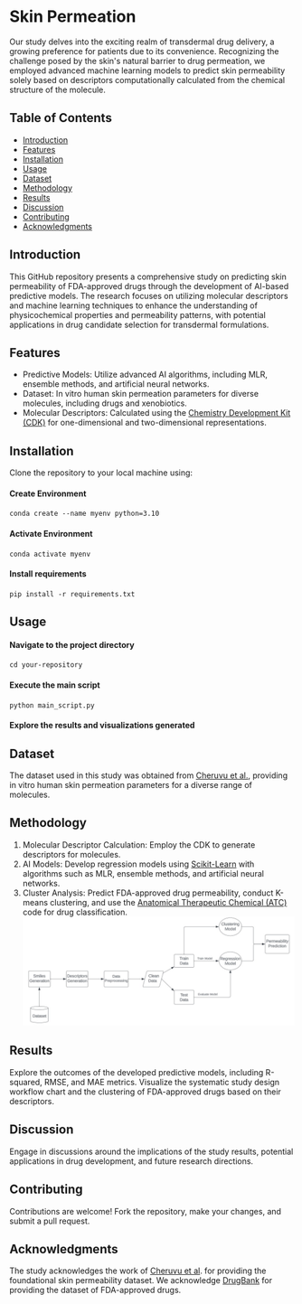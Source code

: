 # Skin Permeation

Our study delves into the exciting realm of transdermal drug delivery, a growing preference for patients due to its convenience. Recognizing the challenge posed by the skin's natural barrier to drug permeation, we employed advanced machine learning models to predict skin permeability solely based on descriptors computationally calculated from the chemical structure of the molecule.

## Table of Contents
- [Introduction](#introduction)
- [Features](#features)
- [Installation](#installation)
- [Usage](#usage)
- [Dataset](#dataset)
- [Methodology](#methodology)
- [Results](#results)
- [Discussion](#discussion)
- [Contributing](#contributing)
- [Acknowledgments](#acknowledgments)

## Introduction

This GitHub repository presents a comprehensive study on predicting skin permeability of FDA-approved drugs through the development of AI-based predictive models. The research focuses on utilizing molecular descriptors and machine learning techniques to enhance the understanding of physicochemical properties and permeability patterns, with potential applications in drug candidate selection for transdermal formulations.

## Features

- Predictive Models: Utilize advanced AI algorithms, including MLR, ensemble methods, and artificial neural networks.
- Dataset: In vitro human skin permeation parameters for diverse molecules, including drugs and xenobiotics.
- Molecular Descriptors: Calculated using the [Chemistry Development Kit (CDK)](https://cdk.github.io/) for one-dimensional and two-dimensional representations.

## Installation

Clone the repository to your local machine using:

#### Create Environment
    conda create --name myenv python=3.10

#### Activate Environment
    conda activate myenv

#### Install requirements
    pip install -r requirements.txt  

## Usage

#### Navigate to the project directory
    cd your-repository

#### Execute the main script
    python main_script.py

#### Explore the results and visualizations generated

## Dataset

The dataset used in this study was obtained from [Cheruvu et al.](https://doi.org/10.1016/j.dib.2022.108242), providing in vitro human skin permeation parameters for a diverse range of molecules.

## Methodology

1. Molecular Descriptor Calculation: Employ the CDK to generate descriptors for molecules.
2. AI Models: Develop regression models using [Scikit-Learn](https://scikit-learn.org/stable/) with algorithms such as MLR, ensemble methods, and artificial neural networks.
3. Cluster Analysis: Predict FDA-approved drug permeability, conduct K-means clustering, and use the [Anatomical Therapeutic Chemical (ATC)](https://www.who.int/tools/atc-ddd-toolkit/atc-classification) code for drug classification.
![Workflow Methodology](./images/workflow.jpg)

## Results

Explore the outcomes of the developed predictive models, including R-squared, RMSE, and MAE metrics. Visualize the systematic study design workflow chart and the clustering of FDA-approved drugs based on their descriptors.

## Discussion

Engage in discussions around the implications of the study results, potential applications in drug development, and future research directions.

## Contributing

Contributions are welcome! Fork the repository, make your changes, and submit a pull request.

## Acknowledgments

The study acknowledges the work of [Cheruvu et al](https://doi.org/10.1016/j.dib.2022.108242). for providing the foundational skin permeability dataset. We acknowledge [DrugBank](https://go.drugbank.com/releases/latest) for providing the dataset of FDA-approved drugs.


<!-- ```bash
# Example installation steps
git clone https://github.com/your-username/your-repo.git
cd your-repo
pip install -r requirements.txt -->
